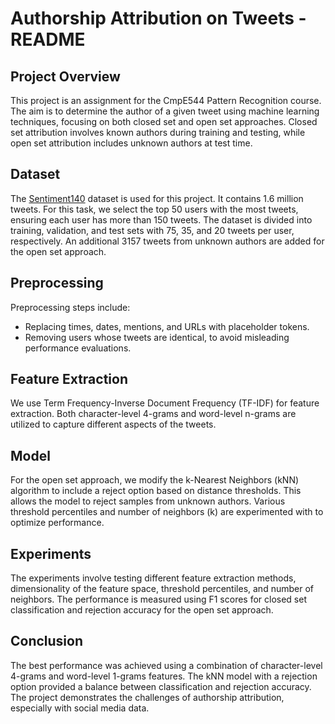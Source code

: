 # Authorship Attribution on Tweets - README

## Project Overview
This project is an assignment for the CmpE544 Pattern Recognition course. The aim is to determine the author of a given tweet using machine learning techniques, focusing on both closed set and open set approaches. Closed set attribution involves known authors during training and testing, while open set attribution includes unknown authors at test time.

## Dataset
The [Sentiment140](http://help.sentiment140.com/home) dataset is used for this project. It contains 1.6 million tweets. For this task, we select the top 50 users with the most tweets, ensuring each user has more than 150 tweets. The dataset is divided into training, validation, and test sets with 75, 35, and 20 tweets per user, respectively. An additional 3157 tweets from unknown authors are added for the open set approach.

## Preprocessing
Preprocessing steps include:
- Replacing times, dates, mentions, and URLs with placeholder tokens.
- Removing users whose tweets are identical, to avoid misleading performance evaluations.

## Feature Extraction
We use Term Frequency-Inverse Document Frequency (TF-IDF) for feature extraction. Both character-level 4-grams and word-level n-grams are utilized to capture different aspects of the tweets.

## Model
For the open set approach, we modify the k-Nearest Neighbors (kNN) algorithm to include a reject option based on distance thresholds. This allows the model to reject samples from unknown authors. Various threshold percentiles and number of neighbors (k) are experimented with to optimize performance.

## Experiments
The experiments involve testing different feature extraction methods, dimensionality of the feature space, threshold percentiles, and number of neighbors. The performance is measured using F1 scores for closed set classification and rejection accuracy for the open set approach.

## Conclusion
The best performance was achieved using a combination of character-level 4-grams and word-level 1-grams features. The kNN model with a rejection option provided a balance between classification and rejection accuracy. The project demonstrates the challenges of authorship attribution, especially with social media data.